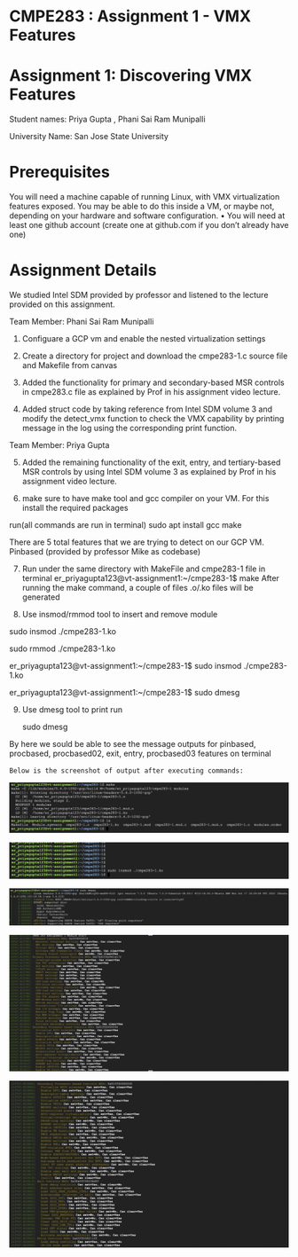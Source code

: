 # CMPE283 : Assignment 1 - VMX Features

# Assignment 1: Discovering VMX Features

Student names: Priya Gupta , Phani Sai Ram Munipalli

University Name: San Jose State University

# Prerequisites

You will need a machine capable of running Linux, with VMX virtualization features exposed.
You may be able to do this inside a VM, or maybe not, depending on your hardware and software configuration. • You will need at least one github account (create one at github.com if you don’t already have one)

# Assignment Details

We studied Intel SDM provided by professor and listened to the lecture provided on this assignment.

Team Member: Phani Sai Ram Munipalli

1. Configuare a GCP vm and enable the nested virtualization settings

2. Create a directory for project and download the cmpe283-1.c source file and Makefile from canvas

3. Added the functionality for primary and secondary-based MSR controls in cmpe283.c file
   as explained by Prof in his assignment video lecture.

4. Added struct code by taking reference from Intel SDM volume 3 and modify the detect_vmx function to check the VMX capability by printing message in the log using the corresponding print function.

Team Member: Priya Gupta

5. Added the remaining functionality of the exit, entry, and tertiary-based MSR controls by using Intel SDM volume 3 as explained by Prof in his assignment video lecture.

6. make sure to have make tool and gcc compiler on your VM. For this install the required packages

run(all commands are run in terminal)
sudo apt install gcc make

There are 5 total features that we are trying to detect on our GCP VM.
Pinbased (provided by professor Mike as codebase)

7. Run under the same directory with MakeFile and cmpe283-1 file in terminal er_priyagupta123@vt-assignment1:~/cmpe283-1$ make
   After running the make command, a couple of files .o/.ko files will be generated

8. Use insmod/rmmod tool to insert and remove module

sudo insmod ./cmpe283-1.ko

sudo rmmod ./cmpe283-1.ko

er_priyagupta123@vt-assignment1:~/cmpe283-1$ sudo insmod ./cmpe283-1.ko

er_priyagupta123@vt-assignment1:~/cmpe283-1$ sudo dmesg

9. Use dmesg tool to print run

   sudo dmesg

By here we sould be able to see the message outputs for pinbased, procbased, procbased02, exit, entry, procbased03 features on terminal

    Below is the screenshot of output after executing commands:

![VT_Assignment](/images/screenshot3.png)

![VT_Assignment](/images/screenshot5.png)

![VT_Assignment](/images/screenshot4.png)

![VT_Assignment](/images/screenshot1.png)

![VT_Assignment](/images/screenshot2.png)

